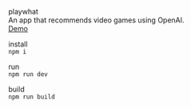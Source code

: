 playwhat  
An app that recommends video games using OpenAI.  
[Demo](https://playwhatai.vercel.app/)

install  
```npm i```

run  
```npm run dev```

build  
```npm run build```
